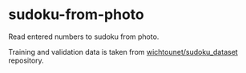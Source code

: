 # sudoku-from-photo
Read entered numbers to sudoku from photo.

Training and validation data is taken from  [wichtounet/sudoku_dataset](https://github.com/wichtounet/sudoku_dataset) repository.
